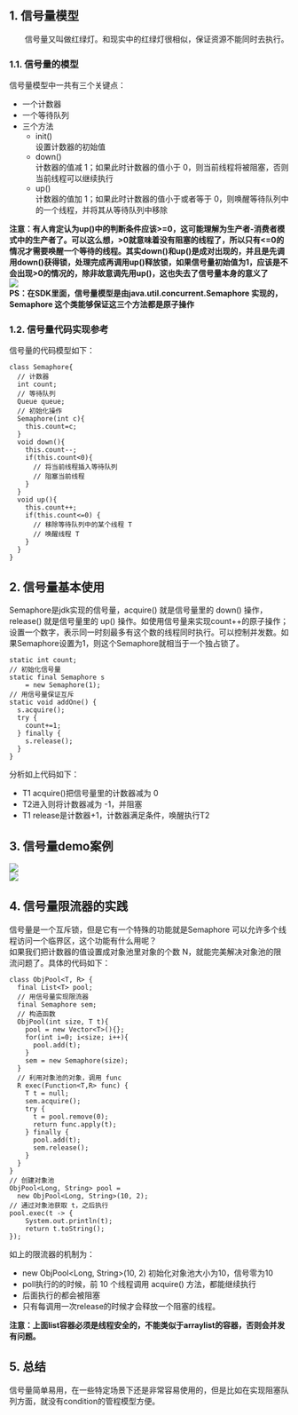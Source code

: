 ## 1. 信号量模型
&emsp;&emsp;信号量又叫做红绿灯。和现实中的红绿灯很相似，保证资源不能同时去执行。
### 1.1. 信号量的模型
信号量模型中一共有三个关键点：  
* 一个计数器
* 一个等待队列
* 三个方法  
  * init()  
    设置计数器的初始值
  * down()  
    计数器的值减 1；如果此时计数器的值小于 0，则当前线程将被阻塞，否则当前线程可以继续执行
  * up()  
    计数器的值加 1；如果此时计数器的值小于或者等于 0，则唤醒等待队列中的一个线程，并将其从等待队列中移除

**注意：有人肯定认为up()中的判断条件应该>=0，这可能理解为生产者-消费者模式中的生产者了。可以这么想，>0就意味着没有阻塞的线程了，所以只有<=0的情况才需要唤醒一个等待的线程。其实down()和up()是成对出现的，并且是先调用down()获得锁，处理完成再调用up()释放锁，如果信号量初始值为1，应该是不会出现>0的情况的，除非故意调先用up()，这也失去了信号量本身的意义了**  
![](信号量模型.png)  
**PS：在SDK里面，信号量模型是由java.util.concurrent.Semaphore 实现的，Semaphore 这个类能够保证这三个方法都是原子操作**

### 1.2. 信号量代码实现参考
信号量的代码模型如下：
```
class Semaphore{
  // 计数器
  int count;
  // 等待队列
  Queue queue;
  // 初始化操作
  Semaphore(int c){
    this.count=c;
  }
  void down(){
    this.count--;
    if(this.count<0){
      // 将当前线程插入等待队列
      // 阻塞当前线程
    }
  }
  void up(){
    this.count++;
    if(this.count<=0) {
      // 移除等待队列中的某个线程 T
      // 唤醒线程 T
    }
  }
}
```
## 2. 信号量基本使用
Semaphore是jdk实现的信号量，acquire() 就是信号量里的 down() 操作，release() 就是信号量里的 up() 操作。如使用信号量来实现count++的原子操作；设置一个数字，表示同一时刻最多有这个数的线程同时执行。可以控制并发数。如果Semaphore设置为1，则这个Semaphore就相当于一个独占锁了。
```
static int count;
// 初始化信号量
static final Semaphore s 
    = new Semaphore(1);
// 用信号量保证互斥    
static void addOne() {
  s.acquire();
  try {
    count+=1;
  } finally {
    s.release();
  }
}
```
分析如上代码如下：
*  T1 acquire()把信号量里的计数器减为 0
*  T2进入则将计数器减为 -1，并阻塞
*  T1 release是计数器+1，计数器满足条件，唤醒执行T2

## 3. 信号量demo案例  
![](案例1.png)  
![](案例2.png)  

## 4. 信号量限流器的实践
信号量是一个互斥锁，但是它有一个特殊的功能就是Semaphore 可以允许多个线程访问一个临界区，这个功能有什么用呢？  
如果我们把计数器的值设置成对象池里对象的个数 N，就能完美解决对象池的限流问题了。具体的代码如下：  
```
class ObjPool<T, R> {
  final List<T> pool;
  // 用信号量实现限流器
  final Semaphore sem;
  // 构造函数
  ObjPool(int size, T t){
    pool = new Vector<T>(){};
    for(int i=0; i<size; i++){
      pool.add(t);
    }
    sem = new Semaphore(size);
  }
  // 利用对象池的对象，调用 func
  R exec(Function<T,R> func) {
    T t = null;
    sem.acquire();
    try {
      t = pool.remove(0);
      return func.apply(t);
    } finally {
      pool.add(t);
      sem.release();
    }
  }
}
// 创建对象池
ObjPool<Long, String> pool = 
  new ObjPool<Long, String>(10, 2);
// 通过对象池获取 t，之后执行  
pool.exec(t -> {
    System.out.println(t);
    return t.toString();
});
```
如上的限流器的机制为：
*  new ObjPool<Long, String>(10, 2) 初始化对象池大小为10，信号零为10
*  poll执行的的时候，前 10 个线程调用 acquire() 方法，都能继续执行
*  后面执行的都会被阻塞
*  只有每调用一次release的时候才会释放一个阻塞的线程。
  
**注意：上面list容器必须是线程安全的，不能类似于arraylist的容器，否则会并发有问题。**  


## 5. 总结
信号量简单易用，在一些特定场景下还是非常容易使用的，但是比如在实现阻塞队列方面，就没有condition的管程模型方便。